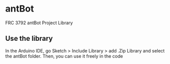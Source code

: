 # antBot
FRC 3792 antBot Project Library

## Use the library
In the Arduino IDE, go Sketch > Include Library > add .Zip Library and select the antBot folder.
Then, you can use it freely in the code
